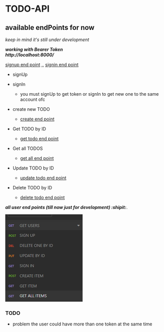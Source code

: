 # TODO-API

## available endPoints for now
*keep in mind it's still under development* 

***working with Bearer Token***
<br/>***http://localhost:8000/***

[signup end point](http://localhost:8000/app/singup)  ,,  [signin end point](http://localhost:8000/app/signin)
- signUp
- signIn
    - you must signUp to get token or signIn to get new one to the same account ofc

- create new TODO 
    - [create end point](http://localhost:8000/api/item)
- Get TODO by ID
    - [get todo end point](http://localhost:8000/api/item/:id)
- Get all TODOS
    - [get all end point](http://localhost:8000/api/item)
- Update TODO by ID
    - [update todo end point](http://localhost:8000/api/item/:id)
- Delete TODO by ID
    - [delete todo end point](http://localhost:8000/api/item/:id)

***all user end points (till now just for development) :shipit:***.<br />

![end points from insonia](./dump/Screenshot%202022-07-31%20225157.png)

### TODO
- problem the user could have more than one token at the same time